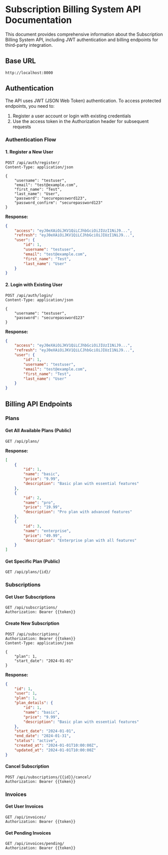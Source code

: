 # Subscription Billing System API Documentation

This document provides comprehensive information about the Subscription Billing System API, including JWT authentication and billing endpoints for third-party integration.

## Base URL
```
http://localhost:8000
```

## Authentication

The API uses JWT (JSON Web Token) authentication. To access protected endpoints, you need to:

1. Register a user account or login with existing credentials
2. Use the access token in the Authorization header for subsequent requests

### Authentication Flow

#### 1. Register a New User
```http
POST /api/auth/register/
Content-Type: application/json

{
    "username": "testuser",
    "email": "test@example.com",
    "first_name": "Test",
    "last_name": "User",
    "password": "securepassword123",
    "password_confirm": "securepassword123"
}
```

**Response:**
```json
{
    "access": "eyJ0eXAiOiJKV1QiLCJhbGciOiJIUzI1NiJ9...",
    "refresh": "eyJ0eXAiOiJKV1QiLCJhbGciOiJIUzI1NiJ9...",
    "user": {
        "id": 1,
        "username": "testuser",
        "email": "test@example.com",
        "first_name": "Test",
        "last_name": "User"
    }
}
```

#### 2. Login with Existing User
```http
POST /api/auth/login/
Content-Type: application/json

{
    "username": "testuser",
    "password": "securepassword123"
}
```

**Response:**
```json
{
    "access": "eyJ0eXAiOiJKV1QiLCJhbGciOiJIUzI1NiJ9...",
    "refresh": "eyJ0eXAiOiJKV1QiLCJhbGciOiJIUzI1NiJ9...",
    "user": {
        "id": 1,
        "username": "testuser",
        "email": "test@example.com",
        "first_name": "Test",
        "last_name": "User"
    }
}
```

## Billing API Endpoints

### Plans

#### Get All Available Plans (Public)
```http
GET /api/plans/
```

**Response:**
```json
[
    {
        "id": 1,
        "name": "basic",
        "price": "9.99",
        "description": "Basic plan with essential features"
    },
    {
        "id": 2,
        "name": "pro",
        "price": "19.99",
        "description": "Pro plan with advanced features"
    },
    {
        "id": 3,
        "name": "enterprise",
        "price": "49.99",
        "description": "Enterprise plan with all features"
    }
]
```

#### Get Specific Plan (Public)
```http
GET /api/plans/{id}/
```

### Subscriptions

#### Get User Subscriptions
```http
GET /api/subscriptions/
Authorization: Bearer {{token}}
```

#### Create New Subscription
```http
POST /api/subscriptions/
Authorization: Bearer {{token}}
Content-Type: application/json

{
    "plan": 1,
    "start_date": "2024-01-01"
}
```

**Response:**
```json
{
    "id": 1,
    "user": 1,
    "plan": 1,
    "plan_details": {
        "id": 1,
        "name": "basic",
        "price": "9.99",
        "description": "Basic plan with essential features"
    },
    "start_date": "2024-01-01",
    "end_date": "2024-01-31",
    "status": "active",
    "created_at": "2024-01-01T10:00:00Z",
    "updated_at": "2024-01-01T10:00:00Z"
}
```

#### Cancel Subscription
```http
POST /api/subscriptions/{{id}}/cancel/
Authorization: Bearer {{token}}
```

### Invoices

#### Get User Invoices
```http
GET /api/invoices/
Authorization: Bearer {{token}}
```

#### Get Pending Invoices
```http
GET /api/invoices/pending/
Authorization: Bearer {{token}}
```